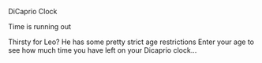 DiCaprio Clock

Time is running out

Thirsty for Leo? He has some pretty strict age restrictions Enter your age to see how much time you have left on your Dicaprio clock...
